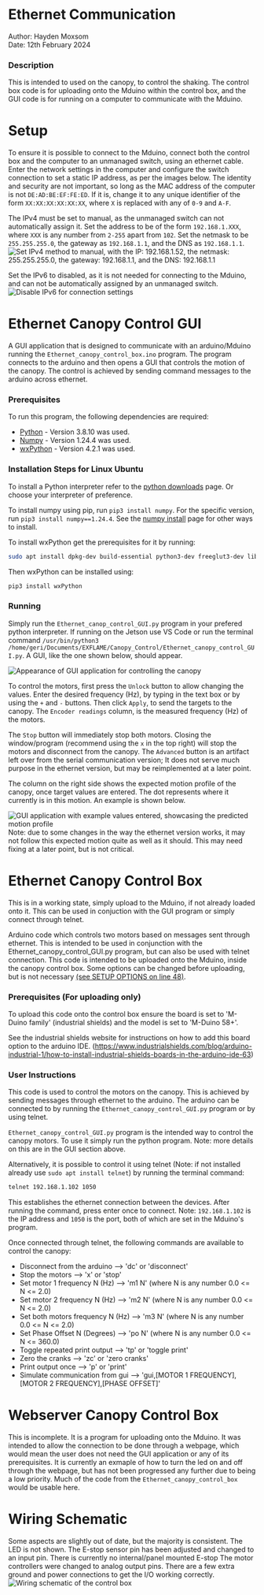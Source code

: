 # Ethernet Communication 
Author: Hayden Moxsom   
Date: 12th February 2024

### Description 
This is intended to used on the canopy, to control the shaking. The control box code is for uploading onto the Mduino within the control box, and the GUI code is for running on a computer to communicate with the Mduino.  


# Setup  
To ensure it is possible to connect to the Mduino, connect both the control box and the computer to an unmanaged switch, using an ethernet cable. Enter the network settings in the computer and configure the switch connection to set a static IP address, as per the images below. The identity and security are not important, so long as the MAC address of the computer is not `DE:AD:BE:EF:FE:ED`. If it is, change it to any unique identifier of the form `XX:XX:XX:XX:XX:XX`, where `X` is replaced with any of `0-9` and `A-F`.

The IPv4 must be set to manual, as the unmanaged switch can not automatically assign it. Set the address to be of the form `192.168.1.XXX`, where `XXX` is any number from `2-255` apart from `102`. Set the netmask to be `255.255.255.0`, the gateway as `192.168.1.1`, and the DNS as `192.168.1.1`.   
![Set IPv4 method to manual, with the IP: 192.168.1.52, the netmask: 255.255.255.0, the gateway: 192.168.1.1, and the DNS: 192.168.1.1](ipv4_settings.png?raw=true)  

Set the IPv6 to disabled, as it is not needed for connecting to the Mduino, and can not be automatically assigned by an unmanaged switch. 
![Disable IPv6 for connection settings](ipv6_settings.png?raw=true)  


# Ethernet Canopy Control GUI
A GUI application that is designed to communicate with an arduino/Mduino running the `Ethernet_canopy_control_box.ino` program. The program connects to the arduino and then opens a GUI that controls the motion of the canopy. The control is achieved by sending command messages to the arduino across ethernet.

### Prerequisites
To run this program, the following dependencies are required: 
 - [Python](https://www.python.org/) - Version 3.8.10 was used. 
 - [Numpy](https://numpy.org/) - Version 1.24.4 was used.
 - [wxPython](https://wxpython.org/index.html) - Version 4.2.1 was used.   

### Installation Steps for Linux Ubuntu
To install a Python interpreter refer to the [python downloads](https://www.python.org/downloads/) page. Or choose your interpreter of preference.

To install numpy using pip, run `pip3 install numpy`. For the specific version, run `pip3 install numpy==1.24.4`. See the [numpy install](https://numpy.org/install/) page for other ways to install.

To install wxPython get the prerequisites for it by running:
```bash
sudo apt install dpkg-dev build-essential python3-dev freeglut3-dev libgl1-mesa-dev libglu1-mesa-dev libgtk-3-dev libjpeg-dev libnotify-dev libpng-dev libsdl2-dev libsm-dev libtiff-dev libwebkit2gtk-4.0-dev libxtst-dev libgtk-3-0
```
Then wxPython can be installed using:
```bash
pip3 install wxPython
```

### Running 
Simply run the `Ethernet_canop_control_GUI.py` program in your prefered python interpreter. If running on the Jetson use VS Code or run the terminal command `/usr/bin/python3 /home/geri/Documents/EXFLAME/Canopy_Control/Ethernet_canopy_control_GUI.py`. A GUI, like the one shown below, should appear.   

![Appearance of GUI application for controlling the canopy](canopy_GUI.png?raw=true)   

To control the motors, first press the `Unlock` button to allow changing the values. Enter the desired frequency (Hz), by typing in the text box or by using the `+` and `-` buttons. Then click `Apply`, to send the targets to the canopy. The `Encoder readings` column, is the measured frequency (Hz) of the motors.    
  
The `Stop` button will immediately stop both motors. Closing the window/program (recommend using the `x` in the top right) will stop the motors and disconnect from the canopy. The `Advanced` button is an artifact left over from the serial communication version; It does not serve much purpose in the ethernet version, but may be reimplemented at a later point.  
  
The column on the right side shows the expected motion profile of the canopy, once target values are entered. The dot represents where it currently is in this motion. An example is shown below.  

![GUI application with example values entered, showcasing the predicted motion profile](canopy_GUI_example.png?raw=true)  
Note: due to some changes in the way the ethernet version works, it may not follow this expected motion quite as well as it should. This may need fixing at a later point, but is not critical.


# Ethernet Canopy Control Box
This is in a working state, simply upload to the Mduino, if not already loaded onto it. This can be used in conjuction with the GUI program or simply connect through telnet.  
 
Arduino code which controls two motors based on messages sent through ethernet. This is intended to be used in conjunction with the Ethernet_canopy_control_GUI.py program, but can also be used with telnet connection. This code is intended to be uploaded onto the Mduino, inside the canopy control box. Some options can be changed before uploading, but is not necessary [(see SETUP OPTIONS on line 48)](Ethernet_canopy_control_box/Ethernet_canopy_control_box.ino).  

### Prerequisites (For uploading only)
To upload this code onto the control box ensure the board is set to 'M-Duino family' (industrial shields) and the model is set to 'M-Duino 58+'.  

See the industrial shields website for instructions on how to add this board option to the arduino IDE. (https://www.industrialshields.com/blog/arduino-industrial-1/how-to-install-industrial-shields-boards-in-the-arduino-ide-63) 

### User Instructions
This code is used to control the motors on the canopy. This is achieved by sending messages through ethernet to the arduino.
The arduino can be connected to by running the `Ethernet_canopy_control_GUI.py` program or by using telnet.

`Ethernet_canopy_control_GUI.py` program is the intended way to control the canopy motors. To use it simply run the python program. Note: more details on this are in the GUI section above.

Alternatively, it is possible to control it using telnet (Note: if not installed already use `sudo apt install telnet`) by running the terminal command:  
```bash
telnet 192.168.1.102 1050
``` 

This establishes the ethernet connection between the devices. After running the command, press enter once to connect. Note: `192.168.1.102` is the IP address and `1050` is the port, both of which are set in the Mduino's program.  

Once connected through telnet, the following commands are available to control the canopy:
 - Disconnect from the arduino --> 'dc' or	'disconnect'
 - Stop the motors --> 'x' or 'stop'
 - Set motor 1 frequency N (Hz) --> 'm1 N' (where N is any number 0.0 <= N <= 2.0)
 - Set motor 2 frequency N (Hz) --> 'm2 N' (where N is any number 0.0 <= N <= 2.0)
 - Set both motors frequency N (Hz) --> 'm3 N' (where N is any number 0.0 <= N <= 2.0)
 - Set Phase Offset N (Degrees) --> 'po N' (where N is any number 0.0 <= N <= 360.0)
 - Toggle repeated print output --> 'tp' or 'toggle print'
 - Zero the cranks --> 'zc' or 'zero cranks'
 - Print output once --> 'p' or 'print'
 - Simulate communication from gui --> 'gui,[MOTOR 1 FREQUENCY],[MOTOR 2 FREQUENCY],[PHASE OFFSET]' 


# Webserver Canopy Control Box
This is incomplete. It is a program for uploading onto the Mduino. It was intended to allow the connection to be done through a webpage, which would mean the user does not need the GUI application or any of its prerequisites. It is currently an exmaple of how to turn the led on and off through the webpage, but has not been progressed any further due to being a low priority. Much of the code from the `Ethernet_canopy_control_box` would be usable here.


# Wiring Schematic
Some aspects are slightly out of date, but the majority is consistent. The LED is not shown. The E-stop sensor pin has been adjusted and changed to an input pin. There is currently no internal/panel mounted E-stop The motor controllers were changed to analog output pins. There are a few extra ground and power connections to get the I/O working correctly.   
![Wiring schematic of the control box](Schematic_ControlBox.png?raw=true)